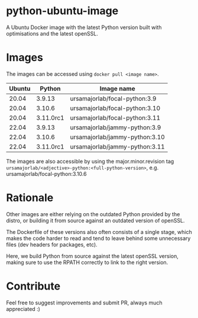 # python-ubuntu-image

A Ubuntu Docker image with the latest Python version built with optimisations
and the latest openSSL.

# Images

The images can be accessed using `docker pull <image name>`.

| Ubuntu | Python    | Image name                       |
| ------ | --------- | -------------------------------- |
| 20.04  | 3.9.13    | ursamajorlab/focal-python:3.9    |
| 20.04  | 3.10.6    | ursamajorlab/focal-python:3.10   |
| 20.04  | 3.11.0rc1 | ursamajorlab/focal-python:3.11   |
| 22.04  | 3.9.13    | ursamajorlab/jammy-python:3.9    |
| 22.04  | 3.10.6    | ursamajorlab/jammy-python:3.10   |
| 22.04  | 3.11.0rc1 | ursamajorlab/jammy-python:3.11   |

The images are also accessible by using the major.minor.revision tag
`ursamajorlab/<adjective>-python:<full-python-version>`,
e.g. ursamajorlab/focal-python:3.10.6

# Rationale

Other images are either relying on the outdated Python provided by the distro,
or building it from source against an outdated version of openSSL.

The Dockerfile of these versions also often consists of a single stage, which
makes the code harder to read and tend to leave behind some unnecessary files
(dev headers for packages, etc).

Here, we build Python from source against the latest openSSL version, making
sure to use the RPATH correctly to link to the right version.

# Contribute

Feel free to suggest improvements and submit PR, always much appreciated :)
